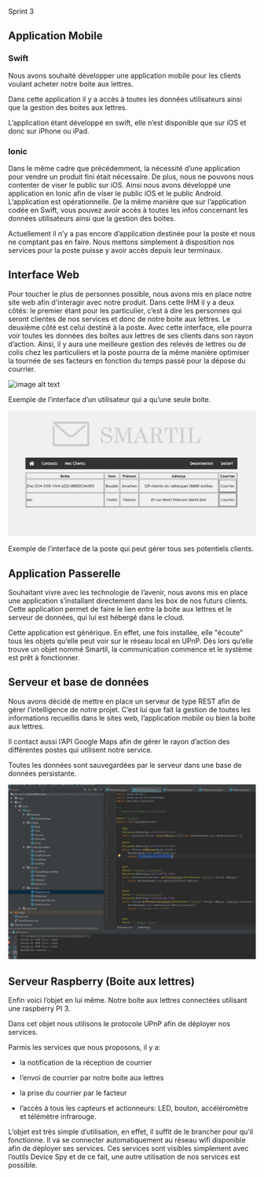 Sprint 3

## Application Mobile

### 	Swift

Nous avons souhaité développer une application mobile pour les clients voulant acheter notre boite aux lettres.

Dans cette application il y a accès à toutes les données utilisateurs ainsi que la gestion des boites aux lettres.

L’application étant développé en swift, elle n’est disponible que sur iOS et donc sur iPhone ou iPad.

### 	Ionic

Dans le même cadre que précédemment, la nécessité d’une application pour vendre un produit fini était nécessaire. De plus, nous ne pouvons nous contenter de viser le public sur iOS. Ainsi nous avons développé une application en Ionic afin de viser le public iOS et le public Android. L’application est opérationnelle. De la même manière que sur l’application codée en Swift, vous pouvez avoir accès à toutes les infos concernant les données utilisateurs ainsi que la gestion des boites.

Actuellement il n’y a pas encore d’application destinée pour la poste et nous ne comptant pas en faire. Nous mettons simplement à disposition nos services pour la poste puisse y avoir accès depuis leur terminaux.

## Interface Web

Pour toucher le plus de personnes possible, nous avons mis en place notre site web afin d'interagir avec notre produit. Dans cette IHM il y a deux côtés: le premier étant pour les particulier, c’est à dire les personnes qui seront clientes de nos services et donc de notre boite aux lettres. Le deuxième côté est celui destiné à la poste. Avec cette interface, elle pourra voir toutes les données des boîtes aux lettres de ses clients dans son rayon d’action. Ainsi, il y aura une meilleure gestion des relevés de lettres ou de colis chez les particuliers et la poste pourra de la même manière optimiser la tournée de ses facteurs en fonction du temps passé pour la dépose du courrier.

![image alt text](/images/particuler_web.png)

Exemple de l’interface d’un utilisateur qui a qu’une seule boite.

![image alt text](/images/poste_web.png)

Exemple de l’interface de la poste qui peut gérer tous ses potentiels clients.

## Application Passerelle

Souhaitant vivre avec les technologie de l’avenir, nous avons mis en place une application s’installant directement dans les box de nos futurs clients. Cette application permet de faire le lien entre la boite aux lettres et le serveur de données, qui lui est hébergé dans le cloud.

Cette application est générique. En effet, une fois installée, elle "écoute" tous les objets qu’elle peut voir sur le réseau local en UPnP. Dès lors qu’elle trouve un objet nommé Smartil, la communication commence et le système est prêt à fonctionner.

## Serveur et base de données

Nous avons décidé de mettre en place un serveur de type REST afin de gérer l’intelligence de notre projet. C’est lui que fait la gestion de toutes les informations recueillis dans le sites web, l’application mobile ou bien la boite aux lettres.

Il contact aussi l’API Google Maps afin de gérer le rayon d’action des différentes postes qui utilisent notre service.

Toutes les données sont sauvegardées par le serveur dans une base de données persistante.

![image alt text](/images/serveur.png)

## Serveur Raspberry (Boite aux lettres)

Enfin voici l’objet en lui même. Notre boite aux lettres connectées utilisant une raspberry PI 3. 

Dans cet objet nous utilisons le protocole UPnP afin de déployer nos services.

Parmis les services que nous proposons, il y a:

* la notification de la réception de courrier

* l’envoi de courrier par notre boite aux lettres

* la prise du courrier par le facteur

* l’accès à tous les capteurs et actionneurs: LED, bouton, accéléromètre et télémètre infrarouge.

L’objet est très simple d’utilisation, en effet, il suffit de le brancher pour qu’il fonctionne. Il va se connecter automatiquement au réseau wifi disponible afin de déployer ses services. Ces services sont visibles simplement avec l’outils Device Spy et de ce fait, une autre utilisation de nos services est possible.

